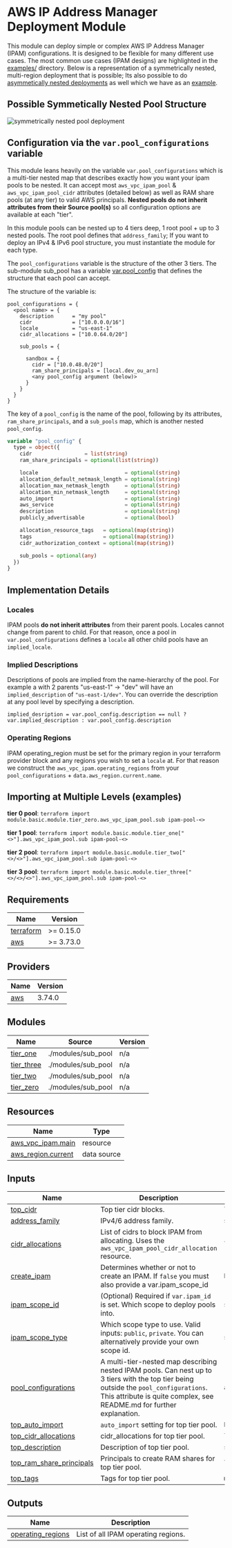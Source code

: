 <!-- BEGIN_TF_DOCS -->
# AWS IP Address Manager Deployment Module

This module can deploy simple or complex AWS IP Address Manager (IPAM) configurations. It is designed to be flexible for many different use cases. The most common use cases (IPAM designs) are highlighted in the [examples/](./examples/) directory. Below is a representation of a symmetrically nested, multi-region deployment that is possible; Its also possible to do [asymmetically nested deployments](images/asymmetrical\_pool\_structure.png) as well which we have as an [example](./examples/basic).

## Possible Symmetically Nested Pool Structure

![symmetrically nested pool deployment](images/symmetrical\_region\_pool\_bizunit\_pool\_structure.png "Region Separated Pools")

## Configuration via the `var.pool_configurations` variable

This module leans heavily on the variable `var.pool_configurations` which is a multi-tier nested map that describes exactly how you want your ipam pools to be nested. It can accept most `aws_vpc_ipam_pool` & `aws_vpc_ipam_pool_cidr` attributes (detailed below) as well as RAM share pools (at any tier) to valid AWS principals. **Nested pools do not inherit attributes from their Source pool(s)** so all configuration options are available at each "tier".

In this module pools can be nested up to 4 tiers deep, 1 root pool + up to 3 nested pools. The root pool defines that `address_family`; If you want to deploy an IPv4 & IPv6 pool structure, you must instantiate the module for each type.

The `pool_configurations` variable is the structure of the other 3 tiers. The sub-module sub\_pool has a variable [var.pool\_config](./modules/sub\_pool/variables.tf#L1) that defines the structure that each pool can accept.

The structure of the variable is:

```
pool_configurations = {
  <pool name> = {
    description      = "my pool"
    cidr             = ["10.0.0.0/16"]
    locale           = "us-east-1"
    cidr_allocations = ["10.0.64.0/20"]

    sub_pools = {

      sandbox = {
        cidr = ["10.0.48.0/20"]
        ram_share_principals = [local.dev_ou_arn]
        <any pool_config argument (below)>
      }
    }
  }
}
```

The key of a `pool_config` is the name of the pool, following by its attributes, `ram_share_principals`, and a `sub_pools` map, which is another nested `pool_config`.

```terraform
variable "pool_config" {
  type = object({
    cidr                 = list(string)
    ram_share_principals = optional(list(string))

    locale                            = optional(string)
    allocation_default_netmask_length = optional(string)
    allocation_max_netmask_length     = optional(string)
    allocation_min_netmask_length     = optional(string)
    auto_import                       = optional(string)
    aws_service                       = optional(string)
    description                       = optional(string)
    publicly_advertisable             = optional(bool)

    allocation_resource_tags   = optional(map(string))
    tags                       = optional(map(string))
    cidr_authorization_context = optional(map(string))

    sub_pools = optional(any)
  })
}
```

## Implementation Details

### Locales

IPAM pools **do not inherit attributes** from their parent pools. Locales cannot change from parent to child. For that reason, once a pool in `var.pool_configurations` defines a `locale` all other child pools have an `implied_locale`.

### Implied Descriptions

Descriptions of pools are implied from the name-hierarchy of the pool. For example a with 2 parents "us-east-1" -> "dev" will have an `implied_description` of `"us-east-1/dev"`. You can override the description at any pool level by specifying a description.

`implied_desription = var.pool_config.description == null ? var.implied_description : var.pool_config.description`

### Operating Regions

IPAM operating\_region must be set for the primary region in your terraform provider block and any regions you wish to set a `locale` at. For that reason we construct the `aws_vpc_ipam.operating_regions` from your `pool_configurations` + `data.aws_region.current.name`.

## Importing at Multiple Levels (examples)

**tier 0 pool**: `terraform import module.basic.module.tier_zero.aws_vpc_ipam_pool.sub ipam-pool-<>`

**tier 1 pool**: `terraform import module.basic.module.tier_one["<>"].aws_vpc_ipam_pool.sub ipam-pool-<>`

**tier 2 pool**: `terraform import module.basic.module.tier_two["<>/<>"].aws_vpc_ipam_pool.sub ipam-pool-<>`

**tier 3 pool**: `terraform import module.basic.module.tier_three["<>/<>/<>"].aws_vpc_ipam_pool.sub ipam-pool-<>`

## Requirements

| Name | Version |
|------|---------|
| <a name="requirement_terraform"></a> [terraform](#requirement\_terraform) | >= 0.15.0 |
| <a name="requirement_aws"></a> [aws](#requirement\_aws) | >= 3.73.0 |

## Providers

| Name | Version |
|------|---------|
| <a name="provider_aws"></a> [aws](#provider\_aws) | 3.74.0 |

## Modules

| Name | Source | Version |
|------|--------|---------|
| <a name="module_tier_one"></a> [tier\_one](#module\_tier\_one) | ./modules/sub_pool | n/a |
| <a name="module_tier_three"></a> [tier\_three](#module\_tier\_three) | ./modules/sub_pool | n/a |
| <a name="module_tier_two"></a> [tier\_two](#module\_tier\_two) | ./modules/sub_pool | n/a |
| <a name="module_tier_zero"></a> [tier\_zero](#module\_tier\_zero) | ./modules/sub_pool | n/a |

## Resources

| Name | Type |
|------|------|
| [aws_vpc_ipam.main](https://registry.terraform.io/providers/hashicorp/aws/latest/docs/resources/vpc_ipam) | resource |
| [aws_region.current](https://registry.terraform.io/providers/hashicorp/aws/latest/docs/data-sources/region) | data source |

## Inputs

| Name | Description | Type | Default | Required |
|------|-------------|------|---------|:--------:|
| <a name="input_top_cidr"></a> [top\_cidr](#input\_top\_cidr) | Top tier cidr blocks. | `list(string)` | n/a | yes |
| <a name="input_address_family"></a> [address\_family](#input\_address\_family) | IPv4/6 address family. | `string` | `"ipv4"` | no |
| <a name="input_cidr_allocations"></a> [cidr\_allocations](#input\_cidr\_allocations) | List of cidrs to block IPAM from allocating. Uses the `aws_vpc_ipam_pool_cidr_allocation` resource. | `list(string)` | `[]` | no |
| <a name="input_create_ipam"></a> [create\_ipam](#input\_create\_ipam) | Determines whether or not to create an IPAM. If `false` you must also provide a var.ipam\_scope\_id | `bool` | `true` | no |
| <a name="input_ipam_scope_id"></a> [ipam\_scope\_id](#input\_ipam\_scope\_id) | (Optional) Required if `var.ipam_id` is set. Which scope to deploy pools into. | `string` | `null` | no |
| <a name="input_ipam_scope_type"></a> [ipam\_scope\_type](#input\_ipam\_scope\_type) | Which scope type to use. Valid inputs: `public`, `private`. You can alternatively provide your own scope id. | `string` | `"private"` | no |
| <a name="input_pool_configurations"></a> [pool\_configurations](#input\_pool\_configurations) | A multi-tier-nested map describing nested IPAM pools. Can nest up to 3 tiers with the top tier being outside the `pool_configurations`. This attribute is quite complex, see README.md for further explanation. | `any` | `{}` | no |
| <a name="input_top_auto_import"></a> [top\_auto\_import](#input\_top\_auto\_import) | `auto_import` setting for top tier pool. | `bool` | `null` | no |
| <a name="input_top_cidr_allocations"></a> [top\_cidr\_allocations](#input\_top\_cidr\_allocations) | cidr\_allocations for top tier pool. | `list(string)` | `[]` | no |
| <a name="input_top_description"></a> [top\_description](#input\_top\_description) | Description of top tier pool. | `string` | `""` | no |
| <a name="input_top_ram_share_principals"></a> [top\_ram\_share\_principals](#input\_top\_ram\_share\_principals) | Principals to create RAM shares for top tier pool. | `list(string)` | `null` | no |
| <a name="input_top_tags"></a> [top\_tags](#input\_top\_tags) | Tags for top tier pool. | `map(string)` | `null` | no |

## Outputs

| Name | Description |
|------|-------------|
| <a name="output_operating_regions"></a> [operating\_regions](#output\_operating\_regions) | List of all IPAM operating regions. |
<!-- END_TF_DOCS -->